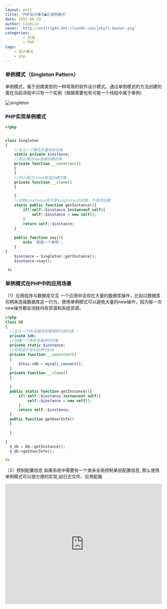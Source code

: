 ```yaml
---
layout: post
title: 'PHP设计模式●之单例模式'
date: 2021-08-29
author: CodeLih
cover: 'http://on2171g4d.bkt.clouddn.com/jekyll-banner.png'
categories:
        - 后端    
        - PHP
tags:
    - 设计模式
    - php
---
```


### 单例模式（Singleton Pattern）

单例模式，属于创建类型的一种常用的软件设计模式。通过单例模式的方法创建的类在当前进程中只有一个实例（根据需要也有可能一个线程中属于单例）

![singleton](http://hi.csdn.net/attachment/201112/20/0_1324361827jKWG.gif "单例")

### PHP实现单例模式

```php
<?php 


class Singleton
{
	//定义一个静态变量保存对象
	static private $instance;
	//防止通过new直接创建对象
	private function __construct()
	{
	}
	//防止通过clone直接创建对象
	private function __clone()
	{

	}
	//判断$instance是不是Singleton的对象，不是则创建
	static public function getInstance(){
		if(!self::$instance instanceof self){
			self::$instance = new self();
		}
		return self::$instance;
	}
	
	public function say(){
		echo '我是一个单例';
	}
}
 	$instance = Singleton::getInstance();
	$instance->say();

 ?>
  ``` 


### 单例模式在PHP中的应用场景
（1）应用程序与数据库交互
  一个应用中会存在大量的数据库操作，比如过数据库句柄来连接数据库这一行为，使用单例模式可以避免大量的new操作，因为每一次new操作都会消耗内存资源和系统资源。
  ```php
<?php
  class DB
{
	//定义一个db变量保存数据库句柄对象
	private $db;
	//创建一个静态变量保存对象
	private static $instance;
	//在构造方法中实例化$db
	private function __construct()
	{
		$this->db = mysqli_connect();
	}
	private function __clone()
	{

	}
	public static function getInstance(){
		if(!self::$instance instanceof self){
			self::$instance = new self();
		}
		return self::$instance;
	}
	public function getUserInfo()
	{

	}

}
	$_db = Db::getInstance();
	$_db->getUserInfo();

 ?>
   ```
（2）控制配置信息
 如果系统中需要有一个类来全局控制某些配置信息, 那么使用单例模式可以很方便的实现,如日志文件、应用配置


<iframe type="text/html" width="100%" height="385" src="http://www.youtube.com/embed/gfmjMWjn-Xg" frameborder="0"></iframe>